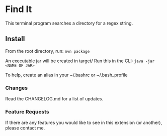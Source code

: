 # Find It

This terminal program searches a directory for a regex string.

## Install ##

From the root directory, run:
`mvn package`

An executable jar will be created in target/
Run this in the CLI:
`java -jar <NAME OF JAR>`

To help, create an alias in your ~/.bashrc or ~/.bash_profile

### Changes ###

Read the CHANGELOG.md for a list of updates.

### Feature Requests ###

If there are any features you would like to see in this extension (or another), please contact me.